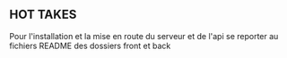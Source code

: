 ## HOT TAKES ##

Pour l'installation et la mise en route du serveur et de l'api
se reporter au fichiers README des dossiers front et back